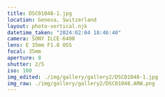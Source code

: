 ```yaml
---
title: DSC01048-1.jpg
location: Geneva, Switzerland
layout: photo-vertical.njk
datetime_taken: "2024:02:04 18:46:40"
camera: SONY ILCE-6400
lens: E 35mm F1.8 OSS
focal: 35mm
aperture: 8
shutter: 2/5
iso: 100
img_edited: ./img/gallery/gallery2/DSC01048-1.jpg
img_raw: ./img/gallery/gallery2/DSC01048.ARW.png
---
```

